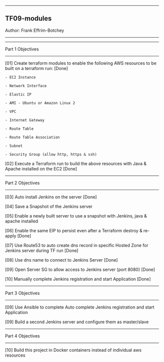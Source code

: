--------------------------

## TF09-modules

Author: Frank Effrim-Botchey

--------------------------


-------------------

Part 1 Objectives

-------------------

[01] Create terraform modules to enable the following AWS resources to be built on a terraform run: [Done]

    - EC2 Instance 

    - Network Interface 

    - Elastic IP 

    - AMI - Ubuntu or Amazon Linux 2 

    - VPC 

    - Internet Gateway

    - Route Table

    - Route Table Association

    - Subnet

    - Security Group (allow http, https & ssh)

[02] Execute a Terraform run to build the above resources with Java & Apache installed on the EC2 [Done]



-------------------

Part 2 Objectives

-------------------

[03] Auto install Jenkins on the server [Done]

[04] Save a Snapshot of the Jenkins server

[05] Enable a newly built server to use a snapshot with Jenkins, java & apache installed

[06] Enable the same EIP to persist even after a Terraform destroy & re-apply [Done]

[07] Use Route53 to auto create dns record in specific Hosted Zone for Jenkins server during TF run [Done]

[08] Use dns name to connect to Jenkins Server [Done]

[09] Open Server SG to allow access to Jenkins server (port 8080) [Done]

[10] Manually complete Jenkins registration and start Application [Done]



-------------------

Part 3 Objectives

-------------------

[09] Use Ansible to complete Auto complete Jenkins registration and start Application

[09] Build a second Jenkins server and configure them as master/slave


-------------------

Part 4 Objectives

-------------------

[10] Build this project in Docker containers instead of individual aws resources


